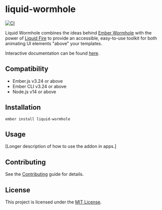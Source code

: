# liquid-wormhole

[![CI](https://github.com/pzuraq/liquid-wormhole/actions/workflows/ci.yml/badge.svg)](https://github.com/pzuraq/liquid-wormhole/actions/workflows/ci.yml)

Liquid Wormhole combines the ideas behind
[Ember Wormhole](https://github.com/yapplabs/ember-wormhole.git) with the power of
[Liquid Fire](http://ef4.github.io/liquid-fire/) to provide an accessible,
easy-to-use toolkit for both animating UI elements "above" your templates.

Interactive documentation can be found
[here](http://pzuraq.github.io/liquid-wormhole/).


## Compatibility

* Ember.js v3.24 or above
* Ember CLI v3.24 or above
* Node.js v14 or above


## Installation

```
ember install liquid-wormhole
```


## Usage

[Longer description of how to use the addon in apps.]


## Contributing

See the [Contributing](CONTRIBUTING.md) guide for details.


## License

This project is licensed under the [MIT License](LICENSE.md).
